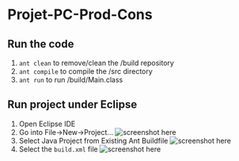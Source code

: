 # Projet-PC-Prod-Cons

## Run the code

1. ```ant clean``` to remove/clean the /build repository
2. ```ant compile``` to compile the /src directory
3. ```ant run``` to run /build/Main.class

## Run project under Eclipse

1. Open Eclipse IDE
2. Go into File->New->Project...
![screenshot here](https://kdrive.infomaniak.com/app/share/863528/f1053e3a-90f6-4e61-8cb0-351c9679fdf3)
3. Select Java Project from Existing Ant Buildfile
![screenshot here](https://kdrive.infomaniak.com/app/share/863528/b7a91818-ceac-4ad2-b5c0-660ad48b2f35)
4. Select the ```build.xml``` file
![screenshot here](https://kdrive.infomaniak.com/app/share/863528/d58cf381-9093-4178-aeae-d252595cfb18)